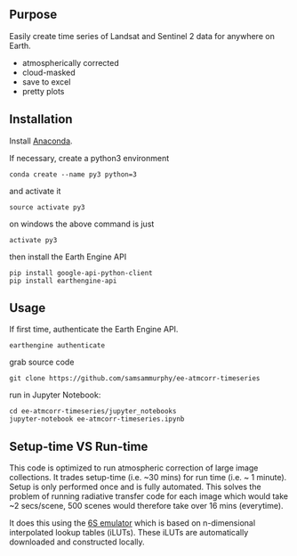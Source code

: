 ## Purpose

Easily create time series of Landsat and Sentinel 2 data for anywhere on Earth. 

* atmospherically corrected
* cloud-masked
* save to excel
* pretty plots

## Installation

Install [Anaconda](https://www.continuum.io/downloads).

If necessary, create a python3 environment

`conda create --name py3 python=3`

and activate it

`source activate py3`

on windows the above command is just

`activate py3`

then install the Earth Engine API

```
pip install google-api-python-client
pip install earthengine-api 
```

## Usage

If first time, authenticate the Earth Engine API.

`earthengine authenticate`

 grab source code

`git clone https://github.com/samsammurphy/ee-atmcorr-timeseries`

run in Jupyter Notebook:

```
cd ee-atmcorr-timeseries/jupyter_notebooks
jupyter-notebook ee-atmcorr-timeseries.ipynb
```

## Setup-time VS Run-time

This code is optimized to run atmospheric correction of large image collections. It trades setup-time (i.e. ~30 mins) for run time (i.e. ~ 1 minute). Setup is only performed once and is fully automated. This solves the problem of running radiative transfer code for each image which would take ~2 secs/scene, 500 scenes would therefore take over 16 mins (everytime).

It does this using the [6S emulator](https://github.com/samsammurphy/6S_emulator) which is based on n-dimensional interpolated lookup tables (iLUTs). These iLUTs are automatically downloaded and constructed locally.
